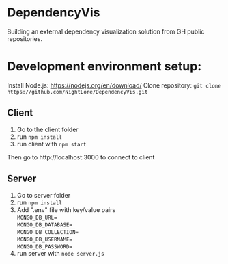 # DependencyVis
Building an external dependency visualization solution from GH public repositories.

# Development environment setup:

Install Node.js: https://nodejs.org/en/download/
Clone repository: `git clone https://github.com/NightLore/DependencyVis.git`

## Client
1. Go to the client folder
2. run `npm install`
3. run client with `npm start`

Then go to http://localhost:3000 to connect to client

## Server
1. Go to server folder
2. run `npm install`
3. Add ".env" file with key/value pairs\
`MONGO_DB_URL=`\
`MONGO_DB_DATABASE=`\
`MONGO_DB_COLLECTION=`\
`MONGO_DB_USERNAME=`\
`MONGO_DB_PASSWORD=`
4. run server with `node server.js`

